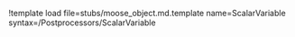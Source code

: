 !template load file=stubs/moose_object.md.template name=ScalarVariable syntax=/Postprocessors/ScalarVariable